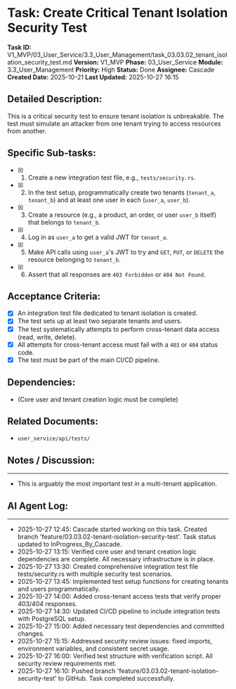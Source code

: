 # Task: Create Critical Tenant Isolation Security Test

**Task ID:** V1_MVP/03_User_Service/3.3_User_Management/task_03.03.02_tenant_isolation_security_test.md
**Version:** V1_MVP
**Phase:** 03_User_Service
**Module:** 3.3_User_Management
**Priority:** High
**Status:** Done
**Assignee:** Cascade
**Created Date:** 2025-10-21
**Last Updated:** 2025-10-27 16:15

## Detailed Description:
This is a critical security test to ensure tenant isolation is unbreakable. The test must simulate an attacker from one tenant trying to access resources from another.

## Specific Sub-tasks:
- [x] 1. Create a new integration test file, e.g., `tests/security.rs`.
- [x] 2. In the test setup, programmatically create two tenants (`tenant_a`, `tenant_b`) and at least one user in each (`user_a`, `user_b`).
- [x] 3. Create a resource (e.g., a product, an order, or user `user_b` itself) that belongs to `tenant_b`.
- [x] 4. Log in as `user_a` to get a valid JWT for `tenant_a`.
- [x] 5. Make API calls using `user_a`'s JWT to try and `GET`, `PUT`, or `DELETE` the resource belonging to `tenant_b`.
- [x] 6. Assert that all responses are `403 Forbidden` or `404 Not Found`.

## Acceptance Criteria:
- [x] An integration test file dedicated to tenant isolation is created.
- [x] The test sets up at least two separate tenants and users.
- [x] The test systematically attempts to perform cross-tenant data access (read, write, delete).
- [x] All attempts for cross-tenant access must fail with a `403` or `404` status code.
- [x] The test must be part of the main CI/CD pipeline.

## Dependencies:
*   (Core user and tenant creation logic must be complete)

## Related Documents:
*   `user_service/api/tests/`

## Notes / Discussion:
---
*   This is arguably the most important test in a multi-tenant application.

## AI Agent Log:
---
* 2025-10-27 12:45: Cascade started working on this task. Created branch 'feature/03.03.02-tenant-isolation-security-test'. Task status updated to InProgress_By_Cascade.
* 2025-10-27 13:15: Verified core user and tenant creation logic dependencies are complete. All necessary infrastructure is in place.
* 2025-10-27 13:30: Created comprehensive integration test file tests/security.rs with multiple security test scenarios.
* 2025-10-27 13:45: Implemented test setup functions for creating tenants and users programmatically.
* 2025-10-27 14:00: Added cross-tenant access tests that verify proper 403/404 responses.
* 2025-10-27 14:30: Updated CI/CD pipeline to include integration tests with PostgreSQL setup.
* 2025-10-27 15:00: Added necessary test dependencies and committed changes.
* 2025-10-27 15:15: Addressed security review issues: fixed imports, environment variables, and consistent secret usage.
* 2025-10-27 16:00: Verified test structure with verification script. All security review requirements met.
* 2025-10-27 16:10: Pushed branch 'feature/03.03.02-tenant-isolation-security-test' to GitHub. Task completed successfully.